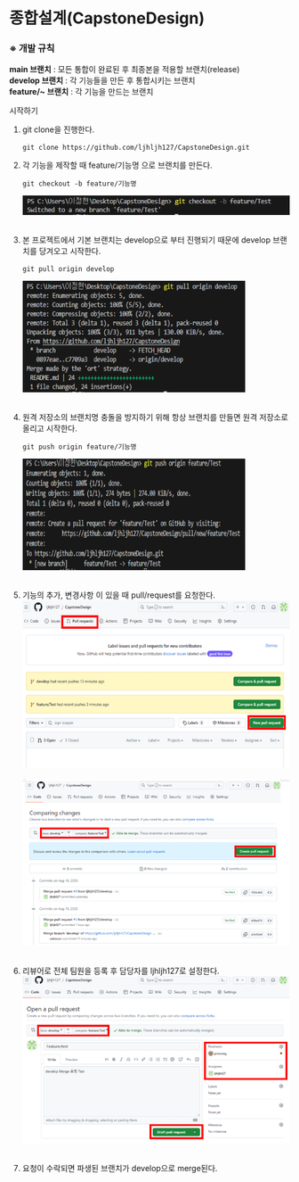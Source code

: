 # 종합설계(CapstoneDesign)

### ※ 개발 규칙

**main 브랜치** : 모든 통합이 완료된 후 최종본을 적용할 브랜치(release)<br>
**develop 브랜치** : 각 기능들을 만든 후 통합시키는 브랜치<br>
**feature/~ 브랜치** : 각 기능을 만드는 브랜치

시작하기
 1. git clone을 진행한다.
    ```
    git clone https://github.com/ljhljh127/CapstoneDesign.git
    ```
    
 2. 각 기능을 제작할 때 feature/기능명 으로 브랜치를 만든다.
    ```
    git checkout -b feature/기능명
    ```
    <img src= "./MarkdownImage/jeonghyeon/main readme/1.PNG"><br><br>

 3. 본 프로젝트에서 기본 브랜치는 develop으로 부터 진행되기 때문에 develop 브랜치를 당겨오고 시작한다.
    ```
    git pull origin develop
    ```
    <img src= "./MarkdownImage/jeonghyeon/main readme/2.PNG" width="400" height="200"><br><br>

 4. 원격 저장소의 브랜치명 충돌을 방지하기 위해 항상 브랜치를 만들면 원격 저장소로 올리고 시작한다.
      ```
      git push origin feature/기능명
      ```
      <img src= "./MarkdownImage/jeonghyeon/main readme/3.PNG" width="400" height="200"><br><br>  

 5. 기능의 추가, 변경사항 이 있을 때 pull/request를 요청한다.
      <img src= "./MarkdownImage/jeonghyeon/main readme/4.PNG" width="600" height="300"><br><br>
      <img src= "./MarkdownImage/jeonghyeon/main readme/5.PNG" width="600" height="300"><br><br>

 6. 리뷰어로 전체 팀원을 등록 후 담당자를 ljhljh127로 설정한다.
    <img src= "./MarkdownImage/jeonghyeon/main readme/6.PNG" width="600" height="300"><br><br>

 7. 요청이 수락되면 파생된 브랜치가 develop으로 merge된다.
    
